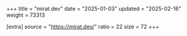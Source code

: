+++
title = "mirat.dev"
date = "2025-01-03"
updated = "2025-02-16"
weight = 73313

[extra]
source = "https://mirat.dev/"
ratio = 22
size = 72
+++
